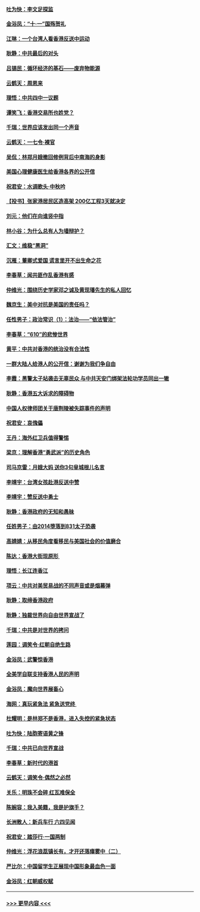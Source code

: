 #### [吐为快：李文足探监](../pages/nsc993/n11509622.md?t=09100511) 
#### [金浴凤：“十‧一”国殇贺礼](../pages/nsc993/n11509593.md?t=09100511) 
#### [江琳：一个台湾人看香港反送中运动](../pages/nsc993/n11509211.md?t=09100511) 
#### [耿静：中共最后的对头](../pages/nsc993/n11508308.md?t=09100511) 
#### [吕锡民：循环经济的基石——废弃物能源](../pages/nsc993/n11508212.md?t=09100511) 
#### [云鹤天：周恩来](../pages/nsc993/n11508055.md?t=09100511) 
#### [理悟：中共四中一议题](../pages/nsc993/n11507782.md?t=09100511) 
#### [谭笑飞：香港交易所也姓党？](../pages/nsc993/n11507753.md?t=09100511) 
#### [千瑞：世界应该发出同一个声音](../pages/nsc993/n11507290.md?t=09100511) 
#### [云鹤天：一七令‧裸官](../pages/nsc993/n11507177.md?t=09100511) 
#### [吴侃：林郑月娥撤回修例背后中南海的身影](../pages/nsc993/n11506876.md?t=09100511) 
#### [美国心理健康医生给香港各界的公开信](../pages/nsc993/n11506809.md?t=09100511) 
#### [祝君安：水调歌头‧中秋吟](../pages/nsc993/n11506758.md?t=09100511) 
#### [【投书】张家港居民区造高架 200亿工程3天就决定](../pages/nsc993/n11506682.md?t=09100511) 
#### [刘元：他们在向谁竖中指](../pages/nsc993/n11505384.md?t=09100511) 
#### [林小谷：为什么总有人为墙辩护？](../pages/nsc993/n11505226.md?t=09100511) 
#### [汇文：维稳“黑洞”](../pages/nsc993/n11504347.md?t=09100511) 
#### [沉雁：董卿式爱国 谎言里开不出生命之花](../pages/nsc993/n11503215.md?t=09100511) 
#### [李春草：闻共匪作乱香港有感](../pages/nsc993/n11503072.md?t=09100511) 
#### [仲维光：围绕历史学家邓之诚及黄现璠先生的私人回忆](../pages/nsc993/n11501330.md?t=09100511) 
#### [魏京生：美中对抗是美国的责任吗？](../pages/nsc993/n11500723.md?t=09100511) 
#### [任性男子：政治常识（1）：法治——“依法管治”](../pages/nsc993/n11500791.md?t=09100511) 
#### [李春草：“610”的悲惨世界](../pages/nsc993/n11501141.md?t=09100511) 
#### [黄平：中共对香港的统治没有合法性](../pages/nsc993/n11499473.md?t=09100511) 
#### [一群大陆人给港人的公开信：谢谢为我们争自由](../pages/nsc993/n11500402.md?t=09100511) 
#### [李霞：黑警太子站袭击无辜民众 与中共天安门绑架法轮功学员同出一辙](../pages/nsc993/n11499805.md?t=09100511) 
#### [耿静：香港五大诉求的障碍物](../pages/nsc993/n11497578.md?t=09100511) 
#### [中国人权律师团关于唐荆陵被失踪事件的声明](../pages/nsc993/n11500014.md?t=09100511) 
#### [祝君安：哀傀儡](../pages/nsc993/n11499776.md?t=09100511) 
#### [王丹：海外红卫兵值得警惕](../pages/nsc993/n11498138.md?t=09100511) 
#### [梁京：理解香港“勇武派”的历史角色](../pages/nsc993/n11498006.md?t=09100511) 
#### [司马京雷：月娥大妈  送你3句皇城根儿名言](../pages/nsc993/n11497885.md?t=09100511) 
#### [李靖宇：台湾女孩赴港反送中赞](../pages/nsc993/n11497721.md?t=09100511) 
#### [李靖宇：赞反送中勇士](../pages/nsc993/n11497452.md?t=09100511) 
#### [耿静：香港政府的无知和愚昧](../pages/nsc993/n11494238.md?t=09100511) 
#### [任姓男子：由2014堕落到831太子恐袭](../pages/nsc993/n11496683.md?t=09100511) 
#### [高婧婧：从移民角度看移民与美国社会的价值磨合](../pages/nsc993/n11495757.md?t=09100511) 
#### [陈达：香港大街现原形 ](../pages/nsc993/n11495441.md?t=09100511) 
#### [理悟：长江连香江](../pages/nsc993/n11495377.md?t=09100511) 
#### [项云：中共对美贸易战的不同声音或是烟幕弹](../pages/nsc993/n11494929.md?t=09100511) 
#### [耿静：取缔香港政府](../pages/nsc993/n11494218.md?t=09100511) 
#### [耿静：独裁世界向自由世界宣战了](../pages/nsc993/n11494190.md?t=09100511) 
#### [千瑞：中共是对世界的拷问](../pages/nsc993/n11493021.md?t=09100511) 
#### [莲园：调笑令‧红朝自绝生路](../pages/nsc993/n11493011.md?t=09100511) 
#### [金浴凤：武警惊香港](../pages/nsc993/n11492994.md?t=09100511) 
#### [全美学自联支持香港人民的声明](../pages/nsc993/n11492630.md?t=09100511) 
#### [金浴凤：魔向世界展畜心](../pages/nsc993/n11492599.md?t=09100511) 
#### [海网：真玩紧急法 紧急送党终 ](../pages/nsc993/n11492535.md?t=09100511) 
#### [杜耀明：是林郑不是香港，进入失控的紧急状态](../pages/nsc993/n11491420.md?t=09100511) 
#### [吐为快：陆胞寄语黄之锋](../pages/nsc993/n11491117.md?t=09100511) 
#### [千瑞：中共已向世界宣战](../pages/nsc993/n11490123.md?t=09100511) 
#### [李春草：新时代的港首](../pages/nsc993/n11489864.md?t=09100511) 
#### [云鹤天：调笑令·偶然之必然](../pages/nsc993/n11489701.md?t=09100511) 
#### [关乐：明珠不会碎 红瓦难保全](../pages/nsc993/n11489647.md?t=09100511) 
#### [陈婉容：我入美籍，我是护旗手？](../pages/nsc993/n11487908.md?t=09100511) 
#### [长洲散人：新兵车行 六四见闻](../pages/nsc993/n11487729.md?t=09100511) 
#### [祝君安：踏莎行‧一国两制](../pages/nsc993/n11487699.md?t=09100511) 
#### [仲维光：浮花浪蕊镇长有，才开还落瘴雾中（二）](../pages/nsc993/n11483286.md?t=09100511) 
#### [严比尔：中国留学生正展现中国形象最血色一面](../pages/nsc993/n11485145.md?t=09100511) 
#### [金浴凤：红朝威权赋](../pages/nsc993/n11485191.md?t=09100511) 

----
#### [ >>> 更早内容 <<< ](../indexes/nsc993-earlier.md)
